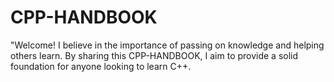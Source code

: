 # CPP-HANDBOOK
"Welcome! I believe in the importance of passing on knowledge and helping others learn. By sharing this CPP-HANDBOOK, I aim to provide a solid foundation for anyone looking to learn C++.
